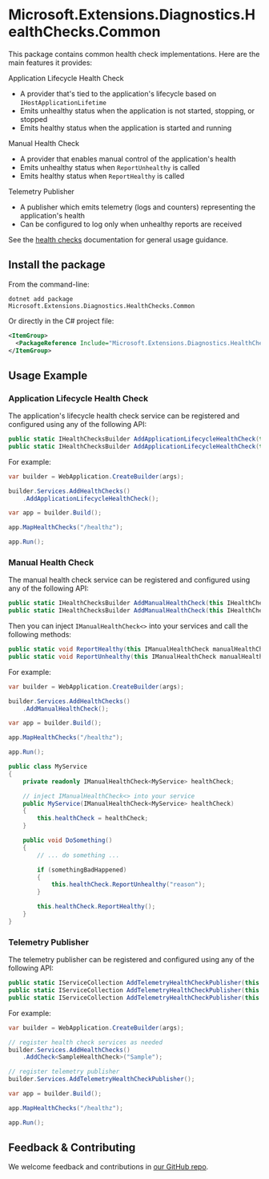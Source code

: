 # Microsoft.Extensions.Diagnostics.HealthChecks.Common

This package contains common health check implementations. Here are the main features it provides:

Application Lifecycle Health Check
- A provider that's tied to the application's lifecycle based on `IHostApplicationLifetime`
- Emits unhealthy status when the application is not started, stopping, or stopped
- Emits healthy status when the application is started and running

Manual Health Check
- A provider that enables manual control of the application's health
- Emits unhealthy status when `ReportUnhealthy` is called
- Emits healthy status when `ReportHealthy` is called

Telemetry Publisher
- A publisher which emits telemetry (logs and counters) representing the application's health
- Can be configured to log only when unhealthy reports are received

See the [health checks](https://learn.microsoft.com/aspnet/core/host-and-deploy/health-checks) documentation for general usage guidance.

## Install the package

From the command-line:

```dotnetcli
dotnet add package Microsoft.Extensions.Diagnostics.HealthChecks.Common
```

Or directly in the C# project file:

```xml
<ItemGroup>
  <PackageReference Include="Microsoft.Extensions.Diagnostics.HealthChecks.Common" Version="[CURRENTVERSION]" />
</ItemGroup>
```

## Usage Example

### Application Lifecycle Health Check

The application's lifecycle health check service can be registered and configured using any of the following API:

```csharp
public static IHealthChecksBuilder AddApplicationLifecycleHealthCheck(this IHealthChecksBuilder builder, params string[] tags)
public static IHealthChecksBuilder AddApplicationLifecycleHealthCheck(this IHealthChecksBuilder builder, IEnumerable<string> tags)
```

For example:

```csharp
var builder = WebApplication.CreateBuilder(args);

builder.Services.AddHealthChecks()
    .AddApplicationLifecycleHealthCheck();

var app = builder.Build();

app.MapHealthChecks("/healthz");

app.Run();
```

### Manual Health Check

The manual health check service can be registered and configured using any of the following API:

```csharp
public static IHealthChecksBuilder AddManualHealthCheck(this IHealthChecksBuilder builder, params string[] tags)
public static IHealthChecksBuilder AddManualHealthCheck(this IHealthChecksBuilder builder, IEnumerable<string> tags)
```

Then you can inject `IManualHealthCheck<>` into your services and call the following methods:

```csharp
public static void ReportHealthy(this IManualHealthCheck manualHealthCheck)
public static void ReportUnhealthy(this IManualHealthCheck manualHealthCheck, string reason)
```

For example:

```csharp
var builder = WebApplication.CreateBuilder(args);

builder.Services.AddHealthChecks()
    .AddManualHealthCheck();

var app = builder.Build();

app.MapHealthChecks("/healthz");

app.Run();

public class MyService
{
    private readonly IManualHealthCheck<MyService> healthCheck;

    // inject IManualHealthCheck<> into your service
    public MyService(IManualHealthCheck<MyService> healthCheck)
    {
        this.healthCheck = healthCheck;
    }

    public void DoSomething()
    {
        // ... do something ...

        if (somethingBadHappened)
        {
            this.healthCheck.ReportUnhealthy("reason");
        }

        this.healthCheck.ReportHealthy();
    }
}
```

### Telemetry Publisher

The telemetry publisher can be registered and configured using any of the following API:

```csharp
public static IServiceCollection AddTelemetryHealthCheckPublisher(this IServiceCollection services)
public static IServiceCollection AddTelemetryHealthCheckPublisher(this IServiceCollection services, IConfigurationSection section)
public static IServiceCollection AddTelemetryHealthCheckPublisher(this IServiceCollection services, Action<TelemetryHealthCheckPublisherOptions> configure)
```

For example:

```csharp
var builder = WebApplication.CreateBuilder(args);

// register health check services as needed
builder.Services.AddHealthChecks()
    .AddCheck<SampleHealthCheck>("Sample");

// register telemetry publisher
builder.Services.AddTelemetryHealthCheckPublisher();

var app = builder.Build();

app.MapHealthChecks("/healthz");

app.Run();
```

## Feedback & Contributing

We welcome feedback and contributions in [our GitHub repo](https://github.com/dotnet/extensions).
